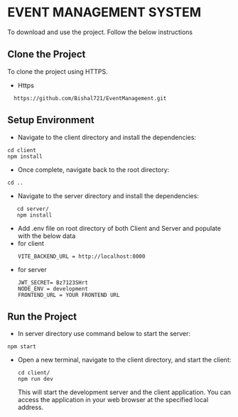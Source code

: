 
# EVENT MANAGEMENT SYSTEM
To download and use the project. Follow the below instructions

## Clone the Project
To clone the project using HTTPS.
- Https
```
  https://github.com/Bishal721/EventManagement.git
  ```
  ## Setup Environment
  - Navigate to the client directory and install the dependencies:
  ``` 
  cd client
  npm install
  ```
  - Once complete, navigate back to the root directory:
  ```
  cd ..
  ```
  - Navigate to the server directory and install the dependencies:
 ```
    cd server/
    npm install
  ```
  - Add .env file on root directory of both Client and Server and populate with the below data
  - for client
    ```
    VITE_BACKEND_URL = http://localhost:8000
    ```
  - for server
    ```
    JWT_SECRET= Bz7123SHrt
    NODE_ENV = development
    FRONTEND_URL = YOUR FRONTEND URL
    ```  
  ## Run the Project 
  - In server directory use command below to start the server:
  ```
  npm start
  ```
- Open a new terminal, navigate to the client directory, and start the client:
  ```
  cd client/
  npm run dev
  ```
  

  This will start the development server and the client application. You can access the application in your web browser at the specified local address.

  
  
  
